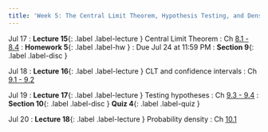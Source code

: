 ```yaml
---
title: 'Week 5: The Central Limit Theorem, Hypothesis Testing, and Densities'
---
```


Jul 17
: **Lecture 15**{: .label .label-lecture } Central Limit Theorem
    : Ch [8.1 - 8.4](http://stat88.org/textbook/content/Chapter_08/00_Central_Limit_Theorem.html)
: **Homework 5**{: .label .label-hw }
    : Due Jul 24 at 11:59 PM
: **Section 9**{: .label .label-disc }

Jul 18
: **Lecture 16**{: .label .label-lecture } CLT and confidence intervals
    : Ch [9.1 - 9.2](http://stat88.org/textbook/content/Chapter_09/00_Inference.html)


Jul 19
: **Lecture 17**{: .label .label-lecture } Testing hypotheses
    : Ch [9.3 - 9.4](http://stat88.org/textbook/content/Chapter_09/03_Testing_Hypotheses.html)
: **Section 10**{: .label .label-disc } **Quiz 4**{: .label .label-quiz }

Jul 20
: **Lecture 18**{: .label .label-lecture } Probability density
    : Ch [10.1](http://stat88.org/textbook/content/Chapter_10/00_Probability_Density.html)
